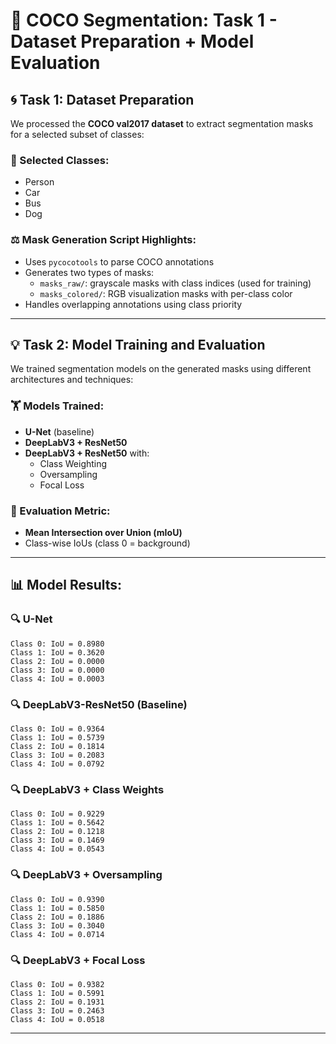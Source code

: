 
# 📝 COCO Segmentation: Task 1 - Dataset Preparation + Model Evaluation

## 🌀 Task 1: Dataset Preparation

We processed the **COCO val2017 dataset** to extract segmentation masks for a selected subset of classes:

### 🔹 Selected Classes:

- Person
- Car
- Bus
- Dog

### ⚖️ Mask Generation Script Highlights:

- Uses `pycocotools` to parse COCO annotations
- Generates two types of masks:
  - `masks_raw/`: grayscale masks with class indices (used for training)
  - `masks_colored/`: RGB visualization masks with per-class color
- Handles overlapping annotations using class priority

---

## 💡 Task 2: Model Training and Evaluation

We trained segmentation models on the generated masks using different architectures and techniques:

### 🏋️ Models Trained:

- **U-Net** (baseline)
- **DeepLabV3 + ResNet50**
- **DeepLabV3 + ResNet50** with:
  - Class Weighting
  - Oversampling
  - Focal Loss

### 🔢 Evaluation Metric:

- **Mean Intersection over Union (mIoU)**
- Class-wise IoUs (class 0 = background)

---

## 📊 Model Results:

### 🔍 U-Net

```
Class 0: IoU = 0.8980
Class 1: IoU = 0.3620
Class 2: IoU = 0.0000
Class 3: IoU = 0.0000
Class 4: IoU = 0.0003
```

### 🔍 DeepLabV3-ResNet50 (Baseline)

```
Class 0: IoU = 0.9364
Class 1: IoU = 0.5739
Class 2: IoU = 0.1814
Class 3: IoU = 0.2083
Class 4: IoU = 0.0792
```

### 🔍 DeepLabV3 + Class Weights

```
Class 0: IoU = 0.9229
Class 1: IoU = 0.5642
Class 2: IoU = 0.1218
Class 3: IoU = 0.1469
Class 4: IoU = 0.0543
```

### 🔍 DeepLabV3 + Oversampling

```
Class 0: IoU = 0.9390
Class 1: IoU = 0.5850
Class 2: IoU = 0.1886
Class 3: IoU = 0.3040
Class 4: IoU = 0.0714
```

### 🔍 DeepLabV3 + Focal Loss

```
Class 0: IoU = 0.9382
Class 1: IoU = 0.5991
Class 2: IoU = 0.1931
Class 3: IoU = 0.2463
Class 4: IoU = 0.0518
```

---
